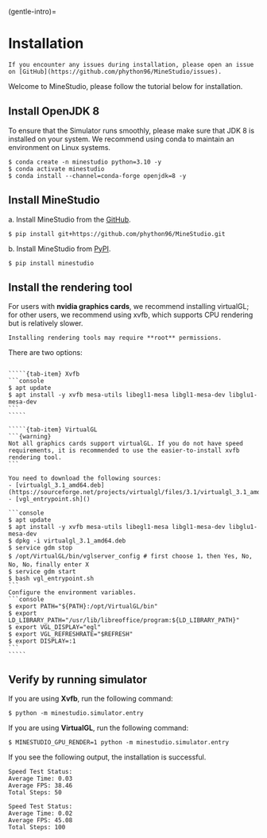 <!--
 * @Date: 2024-11-28 22:13:52
 * @LastEditors: caishaofei caishaofei@stu.pku.edu.cn
 * @LastEditTime: 2024-11-29 11:34:57
 * @FilePath: /MineStudio/docs/source/overview/installation.md
-->
(gentle-intro)=
# Installation

```{note}
If you encounter any issues during installation, please open an issue on [GitHub](https://github.com/phython96/MineStudio/issues). 
```

Welcome to MineStudio, please follow the tutorial below for installation.

## Install OpenJDK 8
To ensure that the Simulator runs smoothly, please make sure that JDK 8 is installed on your system. We recommend using conda to maintain an environment on Linux systems. 
```console
$ conda create -n minestudio python=3.10 -y
$ conda activate minestudio
$ conda install --channel=conda-forge openjdk=8 -y
```

## Install MineStudio

a. Install MineStudio from the [GitHub](https://github.com/phython96/MineStudio). 
```console
$ pip install git+https://github.com/phython96/MineStudio.git
```

b. Install MineStudio from [PyPI](https://pypi.org/project/minestudio/). 
```console
$ pip install minestudio
```

## Install the rendering tool
For users with **nvidia graphics cards**, we recommend installing virtualGL; for other users, we recommend using xvfb, which supports CPU rendering but is relatively slower. 

```{note}
Installing rendering tools may require **root** permissions. 
```
There are two options: 
``````{tab-set}

`````{tab-item} Xvfb
```console
$ apt update 
$ apt install -y xvfb mesa-utils libegl1-mesa libgl1-mesa-dev libglu1-mesa-dev 
```
`````

`````{tab-item} VirtualGL
```{warning}
Not all graphics cards support virtualGL. If you do not have speed requirements, it is recommended to use the easier-to-install xvfb rendering tool. 
```

You need to download the following sources: 
- [virtualgl_3.1_amd64.deb](https://sourceforge.net/projects/virtualgl/files/3.1/virtualgl_3.1_amd64.deb/download)
- [vgl_entrypoint.sh]()

```console
$ apt update 
$ apt install -y xvfb mesa-utils libegl1-mesa libgl1-mesa-dev libglu1-mesa-dev 
$ dpkg -i virtualgl_3.1_amd64.deb
$ service gdm stop 
$ /opt/VirtualGL/bin/vglserver_config # first choose 1，then Yes, No, No, No，finally enter X
$ service gdm start
$ bash vgl_entrypoint.sh
```
Configure the environment variables. 
```console
$ export PATH="${PATH}:/opt/VirtualGL/bin" 
$ export LD_LIBRARY_PATH="/usr/lib/libreoffice/program:${LD_LIBRARY_PATH}" 
$ export VGL_DISPLAY="egl" 
$ export VGL_REFRESHRATE="$REFRESH"
$ export DISPLAY=:1
```
`````

``````

## Verify by running simulator

If you are using **Xvfb**, run the following command: 
```console
$ python -m minestudio.simulator.entry
```
If you are using **VirtualGL**, run the following command: 
```console
$ MINESTUDIO_GPU_RENDER=1 python -m minestudio.simulator.entry
```

If you see the following output, the installation is successful. 
```
Speed Test Status: 
Average Time: 0.03 
Average FPS: 38.46 
Total Steps: 50 

Speed Test Status: 
Average Time: 0.02 
Average FPS: 45.08 
Total Steps: 100 
```